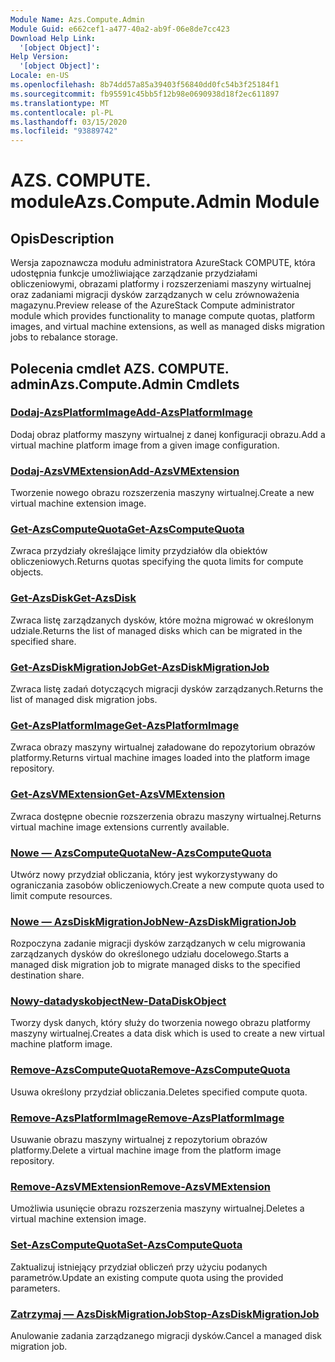 ```yaml
---
Module Name: Azs.Compute.Admin
Module Guid: e662cef1-a477-40a2-ab9f-06e8de7cc423
Download Help Link:
  '[object Object]': 
Help Version:
  '[object Object]': 
Locale: en-US
ms.openlocfilehash: 8b74dd57a85a39403f56840dd0fc54b3f25184f1
ms.sourcegitcommit: fb95591c45bb5f12b98e0690938d18f2ec611897
ms.translationtype: MT
ms.contentlocale: pl-PL
ms.lasthandoff: 03/15/2020
ms.locfileid: "93889742"
---
```

# <span data-ttu-id="29fc4-101">AZS. COMPUTE. module</span><span class="sxs-lookup"><span data-stu-id="29fc4-101">Azs.Compute.Admin Module</span></span>
## <span data-ttu-id="29fc4-102">Opis</span><span class="sxs-lookup"><span data-stu-id="29fc4-102">Description</span></span>
<span data-ttu-id="29fc4-103">Wersja zapoznawcza modułu administratora AzureStack COMPUTE, która udostępnia funkcje umożliwiające zarządzanie przydziałami obliczeniowymi, obrazami platformy i rozszerzeniami maszyny wirtualnej oraz zadaniami migracji dysków zarządzanych w celu zrównoważenia magazynu.</span><span class="sxs-lookup"><span data-stu-id="29fc4-103">Preview release of the AzureStack Compute administrator module which provides functionality to manage compute quotas, platform images, and virtual machine extensions, as well as managed disks migration jobs to rebalance storage.</span></span>

## <span data-ttu-id="29fc4-104">Polecenia cmdlet AZS. COMPUTE. admin</span><span class="sxs-lookup"><span data-stu-id="29fc4-104">Azs.Compute.Admin Cmdlets</span></span>
### [<span data-ttu-id="29fc4-105">Dodaj-AzsPlatformImage</span><span class="sxs-lookup"><span data-stu-id="29fc4-105">Add-AzsPlatformImage</span></span>](Add-AzsPlatformImage.md)
<span data-ttu-id="29fc4-106">Dodaj obraz platformy maszyny wirtualnej z danej konfiguracji obrazu.</span><span class="sxs-lookup"><span data-stu-id="29fc4-106">Add a virtual machine platform image from a given image configuration.</span></span>

### [<span data-ttu-id="29fc4-107">Dodaj-AzsVMExtension</span><span class="sxs-lookup"><span data-stu-id="29fc4-107">Add-AzsVMExtension</span></span>](Add-AzsVMExtension.md)
<span data-ttu-id="29fc4-108">Tworzenie nowego obrazu rozszerzenia maszyny wirtualnej.</span><span class="sxs-lookup"><span data-stu-id="29fc4-108">Create a new virtual machine extension image.</span></span>

### [<span data-ttu-id="29fc4-109">Get-AzsComputeQuota</span><span class="sxs-lookup"><span data-stu-id="29fc4-109">Get-AzsComputeQuota</span></span>](Get-AzsComputeQuota.md)
<span data-ttu-id="29fc4-110">Zwraca przydziały określające limity przydziałów dla obiektów obliczeniowych.</span><span class="sxs-lookup"><span data-stu-id="29fc4-110">Returns quotas specifying the quota limits for compute objects.</span></span>

### [<span data-ttu-id="29fc4-111">Get-AzsDisk</span><span class="sxs-lookup"><span data-stu-id="29fc4-111">Get-AzsDisk</span></span>](Get-AzsDisk.md)
<span data-ttu-id="29fc4-112">Zwraca listę zarządzanych dysków, które można migrować w określonym udziale.</span><span class="sxs-lookup"><span data-stu-id="29fc4-112">Returns the list of managed disks which can be migrated in the specified share.</span></span>

### [<span data-ttu-id="29fc4-113">Get-AzsDiskMigrationJob</span><span class="sxs-lookup"><span data-stu-id="29fc4-113">Get-AzsDiskMigrationJob</span></span>](Get-AzsDiskMigrationJob.md)
<span data-ttu-id="29fc4-114">Zwraca listę zadań dotyczących migracji dysków zarządzanych.</span><span class="sxs-lookup"><span data-stu-id="29fc4-114">Returns the list of managed disk migration jobs.</span></span>

### [<span data-ttu-id="29fc4-115">Get-AzsPlatformImage</span><span class="sxs-lookup"><span data-stu-id="29fc4-115">Get-AzsPlatformImage</span></span>](Get-AzsPlatformImage.md)
<span data-ttu-id="29fc4-116">Zwraca obrazy maszyny wirtualnej załadowane do repozytorium obrazów platformy.</span><span class="sxs-lookup"><span data-stu-id="29fc4-116">Returns virtual machine images loaded into the platform image repository.</span></span>

### [<span data-ttu-id="29fc4-117">Get-AzsVMExtension</span><span class="sxs-lookup"><span data-stu-id="29fc4-117">Get-AzsVMExtension</span></span>](Get-AzsVMExtension.md)
<span data-ttu-id="29fc4-118">Zwraca dostępne obecnie rozszerzenia obrazu maszyny wirtualnej.</span><span class="sxs-lookup"><span data-stu-id="29fc4-118">Returns virtual machine image extensions currently available.</span></span>

### [<span data-ttu-id="29fc4-119">Nowe — AzsComputeQuota</span><span class="sxs-lookup"><span data-stu-id="29fc4-119">New-AzsComputeQuota</span></span>](New-AzsComputeQuota.md)
<span data-ttu-id="29fc4-120">Utwórz nowy przydział obliczania, który jest wykorzystywany do ograniczania zasobów obliczeniowych.</span><span class="sxs-lookup"><span data-stu-id="29fc4-120">Create a new compute quota used to limit compute resources.</span></span>

### [<span data-ttu-id="29fc4-121">Nowe — AzsDiskMigrationJob</span><span class="sxs-lookup"><span data-stu-id="29fc4-121">New-AzsDiskMigrationJob</span></span>](New-AzsDiskMigrationJob.md)
<span data-ttu-id="29fc4-122">Rozpoczyna zadanie migracji dysków zarządzanych w celu migrowania zarządzanych dysków do określonego udziału docelowego.</span><span class="sxs-lookup"><span data-stu-id="29fc4-122">Starts a managed disk migration job to migrate managed disks to the specified destination share.</span></span>

### [<span data-ttu-id="29fc4-123">Nowy-datadyskobject</span><span class="sxs-lookup"><span data-stu-id="29fc4-123">New-DataDiskObject</span></span>](New-DataDiskObject.md)
<span data-ttu-id="29fc4-124">Tworzy dysk danych, który służy do tworzenia nowego obrazu platformy maszyny wirtualnej.</span><span class="sxs-lookup"><span data-stu-id="29fc4-124">Creates a data disk which is used to create a new virtual machine platform image.</span></span>

### [<span data-ttu-id="29fc4-125">Remove-AzsComputeQuota</span><span class="sxs-lookup"><span data-stu-id="29fc4-125">Remove-AzsComputeQuota</span></span>](Remove-AzsComputeQuota.md)
<span data-ttu-id="29fc4-126">Usuwa określony przydział obliczania.</span><span class="sxs-lookup"><span data-stu-id="29fc4-126">Deletes specified compute quota.</span></span>

### [<span data-ttu-id="29fc4-127">Remove-AzsPlatformImage</span><span class="sxs-lookup"><span data-stu-id="29fc4-127">Remove-AzsPlatformImage</span></span>](Remove-AzsPlatformImage.md)
<span data-ttu-id="29fc4-128">Usuwanie obrazu maszyny wirtualnej z repozytorium obrazów platformy.</span><span class="sxs-lookup"><span data-stu-id="29fc4-128">Delete a virtual machine image from the platform image repository.</span></span>

### [<span data-ttu-id="29fc4-129">Remove-AzsVMExtension</span><span class="sxs-lookup"><span data-stu-id="29fc4-129">Remove-AzsVMExtension</span></span>](Remove-AzsVMExtension.md)
<span data-ttu-id="29fc4-130">Umożliwia usunięcie obrazu rozszerzenia maszyny wirtualnej.</span><span class="sxs-lookup"><span data-stu-id="29fc4-130">Deletes a virtual machine extension image.</span></span>

### [<span data-ttu-id="29fc4-131">Set-AzsComputeQuota</span><span class="sxs-lookup"><span data-stu-id="29fc4-131">Set-AzsComputeQuota</span></span>](Set-AzsComputeQuota.md)
<span data-ttu-id="29fc4-132">Zaktualizuj istniejący przydział obliczeń przy użyciu podanych parametrów.</span><span class="sxs-lookup"><span data-stu-id="29fc4-132">Update an existing compute quota using the provided parameters.</span></span>

### [<span data-ttu-id="29fc4-133">Zatrzymaj — AzsDiskMigrationJob</span><span class="sxs-lookup"><span data-stu-id="29fc4-133">Stop-AzsDiskMigrationJob</span></span>](Stop-AzsDiskMigrationJob.md)
<span data-ttu-id="29fc4-134">Anulowanie zadania zarządzanego migracji dysków.</span><span class="sxs-lookup"><span data-stu-id="29fc4-134">Cancel a managed disk migration job.</span></span>

